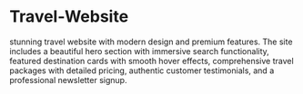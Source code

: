 # Travel-Website
stunning travel website with modern design and premium features. The site includes a beautiful hero section with immersive search functionality, featured destination cards with smooth hover effects, comprehensive travel packages with detailed pricing, authentic customer testimonials, and a professional newsletter signup. 
